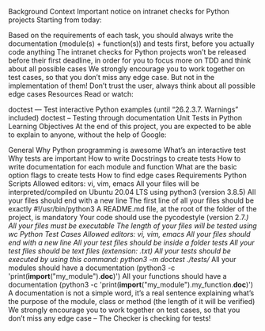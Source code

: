 Background Context
Important notice on intranet checks for Python projects
Starting from today:

Based on the requirements of each task, you should always write the documentation (module(s) + function(s)) and tests first, before you actually code anything
The intranet checks for Python projects won’t be released before their first deadline, in order for you to focus more on TDD and think about all possible cases
We strongly encourage you to work together on test cases, so that you don’t miss any edge case. But not in the implementation of them!
Don’t trust the user, always think about all possible edge cases
Resources
Read or watch:

doctest — Test interactive Python examples (until “26.2.3.7. Warnings” included)
doctest – Testing through documentation
Unit Tests in Python
Learning Objectives
At the end of this project, you are expected to be able to explain to anyone, without the help of Google:

General
Why Python programming is awesome
What’s an interactive test
Why tests are important
How to write Docstrings to create tests
How to write documentation for each module and function
What are the basic option flags to create tests
How to find edge cases
Requirements
Python Scripts
Allowed editors: vi, vim, emacs
All your files will be interpreted/compiled on Ubuntu 20.04 LTS using python3 (version 3.8.5)
All your files should end with a new line
The first line of all your files should be exactly #!/usr/bin/python3
A README.md file, at the root of the folder of the project, is mandatory
Your code should use the pycodestyle (version 2.7.*)
All your files must be executable
The length of your files will be tested using wc
Python Test Cases
Allowed editors: vi, vim, emacs
All your files should end with a new line
All your test files should be inside a folder tests
All your test files should be text files (extension: .txt)
All your tests should be executed by using this command: python3 -m doctest ./tests/*
All your modules should have a documentation (python3 -c 'print(__import__("my_module").__doc__)')
All your functions should have a documentation (python3 -c 'print(__import__("my_module").my_function.__doc__)')
A documentation is not a simple word, it’s a real sentence explaining what’s the purpose of the module, class or method (the length of it will be verified)
We strongly encourage you to work together on test cases, so that you don’t miss any edge case – The Checker is checking for tests!